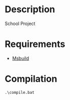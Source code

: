 # Description

School Project

# Requirements

* [Msbuild](https://visualstudio.microsoft.com/downloads/)


# Compilation

```batch
.\compile.bat
```
